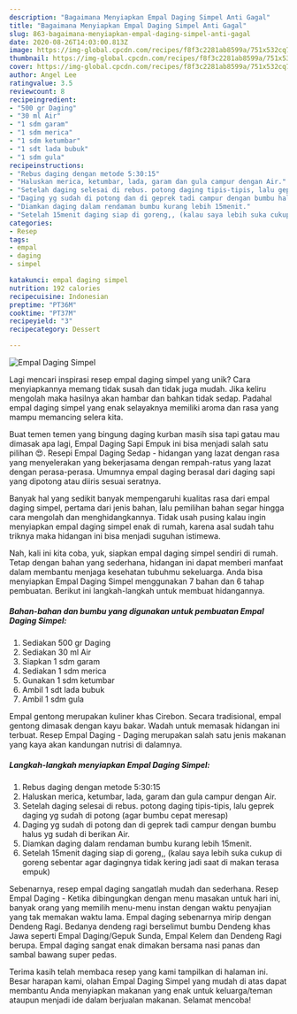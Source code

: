 ```yaml
---
description: "Bagaimana Menyiapkan Empal Daging Simpel Anti Gagal"
title: "Bagaimana Menyiapkan Empal Daging Simpel Anti Gagal"
slug: 863-bagaimana-menyiapkan-empal-daging-simpel-anti-gagal
date: 2020-08-26T14:03:00.813Z
image: https://img-global.cpcdn.com/recipes/f8f3c2281ab8599a/751x532cq70/empal-daging-simpel-foto-resep-utama.jpg
thumbnail: https://img-global.cpcdn.com/recipes/f8f3c2281ab8599a/751x532cq70/empal-daging-simpel-foto-resep-utama.jpg
cover: https://img-global.cpcdn.com/recipes/f8f3c2281ab8599a/751x532cq70/empal-daging-simpel-foto-resep-utama.jpg
author: Angel Lee
ratingvalue: 3.5
reviewcount: 8
recipeingredient:
- "500 gr Daging"
- "30 ml Air"
- "1 sdm garam"
- "1 sdm merica"
- "1 sdm ketumbar"
- "1 sdt lada bubuk"
- "1 sdm gula"
recipeinstructions:
- "Rebus daging dengan metode 5:30:15"
- "Haluskan merica, ketumbar, lada, garam dan gula campur dengan Air."
- "Setelah daging selesai di rebus. potong daging tipis-tipis, lalu geprek daging yg sudah di potong (agar bumbu cepat meresap)"
- "Daging yg sudah di potong dan di geprek tadi campur dengan bumbu halus yg sudah di berikan Air."
- "Diamkan daging dalam rendaman bumbu kurang lebih 15menit."
- "Setelah 15menit daging siap di goreng,, (kalau saya lebih suka cukup di goreng sebentar agar dagingnya tidak kering jadi saat di makan terasa empuk)"
categories:
- Resep
tags:
- empal
- daging
- simpel

katakunci: empal daging simpel 
nutrition: 192 calories
recipecuisine: Indonesian
preptime: "PT36M"
cooktime: "PT37M"
recipeyield: "3"
recipecategory: Dessert

---
```



![Empal Daging Simpel](https://img-global.cpcdn.com/recipes/f8f3c2281ab8599a/751x532cq70/empal-daging-simpel-foto-resep-utama.jpg)

Lagi mencari inspirasi resep empal daging simpel yang unik? Cara menyiapkannya memang tidak susah dan tidak juga mudah. Jika keliru mengolah maka hasilnya akan hambar dan bahkan tidak sedap. Padahal empal daging simpel yang enak selayaknya memiliki aroma dan rasa yang mampu memancing selera kita.

Buat temen temen yang bingung daging kurban masih sisa tapi gatau mau dimasak apa lagi, Empal Daging Sapi Empuk ini bisa menjadi salah satu pilihan 😍. Resepi Empal Daging Sedap - hidangan yang lazat dengan rasa yang menyelerakan yang bekerjasama dengan rempah-ratus yang lazat dengan perasa-perasa. Umumnya empal daging berasal dari daging sapi yang dipotong atau diiris sesuai seratnya.

Banyak hal yang sedikit banyak mempengaruhi kualitas rasa dari empal daging simpel, pertama dari jenis bahan, lalu pemilihan bahan segar hingga cara mengolah dan menghidangkannya. Tidak usah pusing kalau ingin menyiapkan empal daging simpel enak di rumah, karena asal sudah tahu triknya maka hidangan ini bisa menjadi suguhan istimewa.


Nah, kali ini kita coba, yuk, siapkan empal daging simpel sendiri di rumah. Tetap dengan bahan yang sederhana, hidangan ini dapat memberi manfaat dalam membantu menjaga kesehatan tubuhmu sekeluarga. Anda bisa menyiapkan Empal Daging Simpel menggunakan 7 bahan dan 6 tahap pembuatan. Berikut ini langkah-langkah untuk membuat hidangannya.

<!--inarticleads1-->

##### Bahan-bahan dan bumbu yang digunakan untuk pembuatan Empal Daging Simpel:

1. Sediakan 500 gr Daging
1. Sediakan 30 ml Air
1. Siapkan 1 sdm garam
1. Sediakan 1 sdm merica
1. Gunakan 1 sdm ketumbar
1. Ambil 1 sdt lada bubuk
1. Ambil 1 sdm gula


Empal gentong merupakan kuliner khas Cirebon. Secara tradisional, empal gentong dimasak dengan kayu bakar. Wadah untuk memasak hidangan ini terbuat. Resep Empal Daging - Daging merupakan salah satu jenis makanan yang kaya akan kandungan nutrisi di dalamnya. 

<!--inarticleads2-->

##### Langkah-langkah menyiapkan Empal Daging Simpel:

1. Rebus daging dengan metode 5:30:15
1. Haluskan merica, ketumbar, lada, garam dan gula campur dengan Air.
1. Setelah daging selesai di rebus. potong daging tipis-tipis, lalu geprek daging yg sudah di potong (agar bumbu cepat meresap)
1. Daging yg sudah di potong dan di geprek tadi campur dengan bumbu halus yg sudah di berikan Air.
1. Diamkan daging dalam rendaman bumbu kurang lebih 15menit.
1. Setelah 15menit daging siap di goreng,, (kalau saya lebih suka cukup di goreng sebentar agar dagingnya tidak kering jadi saat di makan terasa empuk)


Sebenarnya, resep empal daging sangatlah mudah dan sederhana. Resep Empal Daging - Ketika dibingungkan dengan menu masakan untuk hari ini, banyak orang yang memilih menu-menu instan dengan waktu penyajian yang tak memakan waktu lama. Empal daging sebenarnya mirip dengan Dendeng Ragi. Bedanya dendeng ragi berselimut bumbu Dendeng khas Jawa seperti Empal Daging/Gepuk Sunda, Empal Kelem dan Dendeng Ragi berupa. Empal daging sangat enak dimakan bersama nasi panas dan sambal bawang super pedas. 

Terima kasih telah membaca resep yang kami tampilkan di halaman ini. Besar harapan kami, olahan Empal Daging Simpel yang mudah di atas dapat membantu Anda menyiapkan makanan yang enak untuk keluarga/teman ataupun menjadi ide dalam berjualan makanan. Selamat mencoba!
